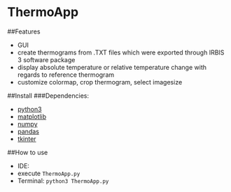 # ThermoApp

##Features
* GUI
* create thermograms from .TXT files which were exported through IRBIS 3 software package
* display absolute temperature or relative temperature change with regards to reference thermogram
* customize colormap, crop thermogram, select imagesize 

##Install
###Dependencies: 
* [python3](http://python.org)
* [matplotlib](http://matplotlib.org)
* [numpy](https://numpy.org/)
* [pandas](https://pandas.pydata.org/)
* [tkinter](https://docs.python.org/3/library/tkinter.html)

##How to use
* IDE: 
* execute ```ThermoApp.py```
* Terminal:
```python3 ThermoApp.py```
